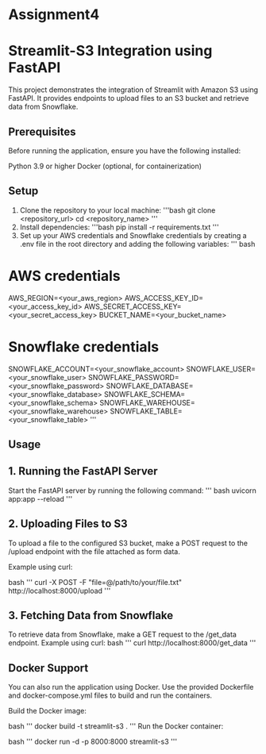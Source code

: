 # Assignment4
# Streamlit-S3 Integration using FastAPI
This project demonstrates the integration of Streamlit with Amazon S3 using FastAPI. It provides endpoints to upload files to an S3 bucket and retrieve data from Snowflake.

## Prerequisites
Before running the application, ensure you have the following installed:

Python 3.9 or higher
Docker (optional, for containerization)

## Setup
1. Clone the repository to your local machine:
'''bash
git clone <repository_url>
cd <repository_name>
'''
2. Install dependencies:
'''bash
pip install -r requirements.txt
'''
3. Set up your AWS credentials and Snowflake credentials by creating a .env file in the root directory and adding the following variables:
''' bash
# AWS credentials
AWS_REGION=<your_aws_region>
AWS_ACCESS_KEY_ID=<your_access_key_id>
AWS_SECRET_ACCESS_KEY=<your_secret_access_key>
BUCKET_NAME=<your_bucket_name>

# Snowflake credentials
SNOWFLAKE_ACCOUNT=<your_snowflake_account>
SNOWFLAKE_USER=<your_snowflake_user>
SNOWFLAKE_PASSWORD=<your_snowflake_password>
SNOWFLAKE_DATABASE=<your_snowflake_database>
SNOWFLAKE_SCHEMA=<your_snowflake_schema>
SNOWFLAKE_WAREHOUSE=<your_snowflake_warehouse>
SNOWFLAKE_TABLE=<your_snowflake_table>
'''

## Usage
## 1. Running the FastAPI Server
Start the FastAPI server by running the following command:
''' bash
uvicorn app:app --reload
'''
## 2. Uploading Files to S3
To upload a file to the configured S3 bucket, make a POST request to the /upload endpoint with the file attached as form data.

Example using curl:

bash '''
curl -X POST -F "file=@/path/to/your/file.txt" http://localhost:8000/upload
'''

## 3. Fetching Data from Snowflake
To retrieve data from Snowflake, make a GET request to the /get_data endpoint.
Example using curl:
bash '''
curl http://localhost:8000/get_data
'''

## Docker Support
You can also run the application using Docker. Use the provided Dockerfile and docker-compose.yml files to build and run the containers.

Build the Docker image:

bash '''
docker build -t streamlit-s3 .
'''
Run the Docker container:

bash '''
docker run -d -p 8000:8000 streamlit-s3
'''

